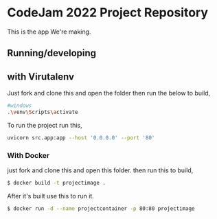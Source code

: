 # CodeJam 2022 Project Repository

This is the app We're making.

## Running/developing

## with Virutalenv

Just fork and clone this and open the folder then run the below to build,
```bash
#windows
.\venv\Scripts\activate
```

To run the project run this,
```bash
uvicorn src.app:app --host '0.0.0.0' --port '80'
```

### With Docker

just fork and clone this and open this folder.
then run this to build,
```bash
$ docker build -t projectimage .
```

After it's built use this to run it.
```bash
$ docker run -d --name projectcontainer -p 80:80 projectimage
```
